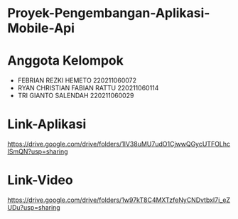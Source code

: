 # Proyek-Pengembangan-Aplikasi-Mobile-Api

# Anggota Kelompok

- FEBRIAN REZKI HEMETO 220211060072
- RYAN CHRISTIAN FABIAN RATTU 220211060114
- TRI GIANTO SALENDAH 220211060029

# Link-Aplikasi

https://drive.google.com/drive/folders/1lV38uMU7udO1CjwwQGycUTFOLhcISmQN?usp=sharing

# Link-Video

https://drive.google.com/drive/folders/1w97kT8C4MXTzfeNyCNDvtbxI7i_eZUDu?usp=sharing
